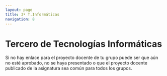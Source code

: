 ```yaml
---
layout: page
title: 3º T.Informáticas
navigation: 8
---
```


# Tercero de Tecnologías Informáticas

Si no hay enlace para el proyecto docente de tu grupo puede ser que aún no esté aprobado, no se haya presentado o que el proyecto docente publicado de la asignatura sea común para todos los grupos.